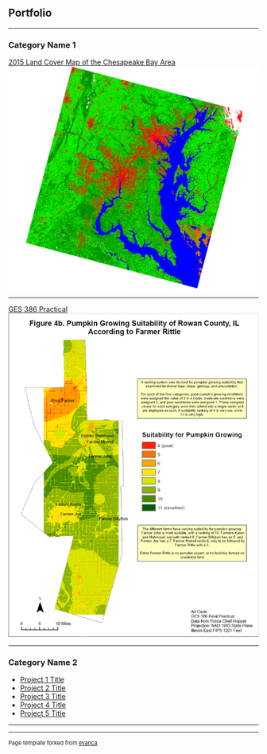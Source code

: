 ## Portfolio

---

### Category Name 1 

[2015 Land Cover Map of the Chesapeake Bay Area](/sample_page)
<img src="images/2015LandCover.PNG"/>

---
[GES 386 Practical](/pdf/sample_presentation.pdf)
<img src="images/386Practical.PNG"/>

---

### Category Name 2

- [Project 1 Title](http://example.com/)
- [Project 2 Title](http://example.com/)
- [Project 3 Title](http://example.com/)
- [Project 4 Title](http://example.com/)
- [Project 5 Title](http://example.com/)

---




---
<p style="font-size:11px">Page template forked from <a href="https://github.com/evanca/quick-portfolio">evanca</a></p>
<!-- Remove above link if you don't want to attibute -->
